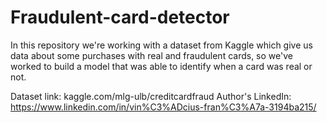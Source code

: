 # Fraudulent-card-detector
In this repository we're working with a dataset from Kaggle which give us data about some purchases with real and fraudulent cards,
so we've worked to build a model that was able to identify when a card was real or not.

Dataset link: kaggle.com/mlg-ulb/creditcardfraud
Author's LinkedIn: https://www.linkedin.com/in/vin%C3%ADcius-fran%C3%A7a-3194ba215/
